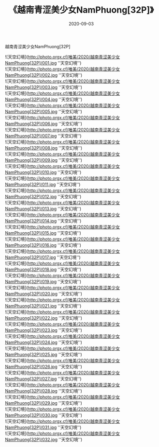 ﻿---
layout: post
title:  《越南青涩美少女NamPhuong[32P]》
date:   2020-09-03
img: http://photo.orgx.cf/唯美/2020/越南青涩美少女NamPhuong[32P]/000.jpg
tags: [美女, 清纯, 唯美]
---

越南青涩美少女NamPhuong[32P]



![天空幻境](http://photo.orgx.cf/唯美/2020/越南青涩美少女NamPhuong[32P]/001.jpg ''天空幻境'') <br>
![天空幻境](http://photo.orgx.cf/唯美/2020/越南青涩美少女NamPhuong[32P]/002.jpg ''天空幻境'') <br>
![天空幻境](http://photo.orgx.cf/唯美/2020/越南青涩美少女NamPhuong[32P]/003.jpg ''天空幻境'') <br>
![天空幻境](http://photo.orgx.cf/唯美/2020/越南青涩美少女NamPhuong[32P]/004.jpg ''天空幻境'') <br>
![天空幻境](http://photo.orgx.cf/唯美/2020/越南青涩美少女NamPhuong[32P]/005.jpg ''天空幻境'') <br>
![天空幻境](http://photo.orgx.cf/唯美/2020/越南青涩美少女NamPhuong[32P]/006.jpg ''天空幻境'') <br>
![天空幻境](http://photo.orgx.cf/唯美/2020/越南青涩美少女NamPhuong[32P]/007.jpg ''天空幻境'') <br>
![天空幻境](http://photo.orgx.cf/唯美/2020/越南青涩美少女NamPhuong[32P]/008.jpg ''天空幻境'') <br>
![天空幻境](http://photo.orgx.cf/唯美/2020/越南青涩美少女NamPhuong[32P]/009.jpg ''天空幻境'') <br>
![天空幻境](http://photo.orgx.cf/唯美/2020/越南青涩美少女NamPhuong[32P]/010.jpg ''天空幻境'') <br>
![天空幻境](http://photo.orgx.cf/唯美/2020/越南青涩美少女NamPhuong[32P]/011.jpg ''天空幻境'') <br>
![天空幻境](http://photo.orgx.cf/唯美/2020/越南青涩美少女NamPhuong[32P]/012.jpg ''天空幻境'') <br>
![天空幻境](http://photo.orgx.cf/唯美/2020/越南青涩美少女NamPhuong[32P]/013.jpg ''天空幻境'') <br>
![天空幻境](http://photo.orgx.cf/唯美/2020/越南青涩美少女NamPhuong[32P]/014.jpg ''天空幻境'') <br>
![天空幻境](http://photo.orgx.cf/唯美/2020/越南青涩美少女NamPhuong[32P]/015.jpg ''天空幻境'') <br>
![天空幻境](http://photo.orgx.cf/唯美/2020/越南青涩美少女NamPhuong[32P]/016.jpg ''天空幻境'') <br>
![天空幻境](http://photo.orgx.cf/唯美/2020/越南青涩美少女NamPhuong[32P]/017.jpg ''天空幻境'') <br>
![天空幻境](http://photo.orgx.cf/唯美/2020/越南青涩美少女NamPhuong[32P]/018.jpg ''天空幻境'') <br>
![天空幻境](http://photo.orgx.cf/唯美/2020/越南青涩美少女NamPhuong[32P]/019.jpg ''天空幻境'') <br>
![天空幻境](http://photo.orgx.cf/唯美/2020/越南青涩美少女NamPhuong[32P]/020.jpg ''天空幻境'') <br>
![天空幻境](http://photo.orgx.cf/唯美/2020/越南青涩美少女NamPhuong[32P]/021.jpg ''天空幻境'') <br>
![天空幻境](http://photo.orgx.cf/唯美/2020/越南青涩美少女NamPhuong[32P]/022.jpg ''天空幻境'') <br>
![天空幻境](http://photo.orgx.cf/唯美/2020/越南青涩美少女NamPhuong[32P]/023.jpg ''天空幻境'') <br>
![天空幻境](http://photo.orgx.cf/唯美/2020/越南青涩美少女NamPhuong[32P]/024.jpg ''天空幻境'') <br>
![天空幻境](http://photo.orgx.cf/唯美/2020/越南青涩美少女NamPhuong[32P]/025.jpg ''天空幻境'') <br>
![天空幻境](http://photo.orgx.cf/唯美/2020/越南青涩美少女NamPhuong[32P]/026.jpg ''天空幻境'') <br>
![天空幻境](http://photo.orgx.cf/唯美/2020/越南青涩美少女NamPhuong[32P]/027.jpg ''天空幻境'') <br>
![天空幻境](http://photo.orgx.cf/唯美/2020/越南青涩美少女NamPhuong[32P]/028.jpg ''天空幻境'') <br>
![天空幻境](http://photo.orgx.cf/唯美/2020/越南青涩美少女NamPhuong[32P]/029.jpg ''天空幻境'') <br>
![天空幻境](http://photo.orgx.cf/唯美/2020/越南青涩美少女NamPhuong[32P]/030.jpg ''天空幻境'') <br>
![天空幻境](http://photo.orgx.cf/唯美/2020/越南青涩美少女NamPhuong[32P]/031.jpg ''天空幻境'') <br>
![天空幻境](http://photo.orgx.cf/唯美/2020/越南青涩美少女NamPhuong[32P]/032.jpg ''天空幻境'') <br>